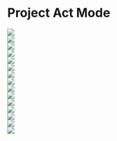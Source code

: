 # Project Act Mode

<img src="./project-act-mode-images/1.png"/><br/>
<img src="./project-act-mode-images/2.png"/><br/>
<img src="./project-act-mode-images/3.png"/><br/>
<img src="./project-act-mode-images/4.png"/><br/>
<img src="./project-act-mode-images/5.png"/><br/>
<img src="./project-act-mode-images/6.png"/><br/>
<img src="./project-act-mode-images/7.png"/><br/>
<img src="./project-act-mode-images/8.png"/><br/>
<img src="./project-act-mode-images/9.png"/><br/>
<img src="./project-act-mode-images/10.png"/><br/>
<img src="./project-act-mode-images/11.png"/><br/>
<img src="./project-act-mode-images/12.png"/><br/>
<img src="./project-act-mode-images/13.png"/><br/>
<img src="./project-act-mode-images/14.png"/><br/>
<img src="./project-act-mode-images/15.png"/><br/>